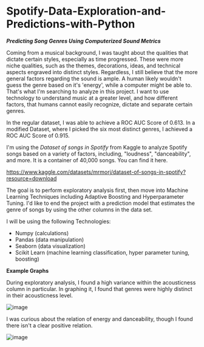 # Spotify-Data-Exploration-and-Predictions-with-Python

***Predicting Song Genres Using Computerized Sound Metrics***

Coming from a musical background, I was taught about the qualities that dictate certain styles, especially as time progressed. These were more niche qualities, such as the themes, decorations, ideas, and technical aspects engraved into distinct styles. Regardless, I still believe that the more general factors regarding the sound is ample. A human likely wouldn't guess the genre based on it's 'energy', while a computer might be able to. That's what I'm searching to analyze in this project. I want to use technology to understand music at a greater level, and how different factors, that humans cannot easily recognize, dictate and separate certain genres. 

In the regular dataset, I was able to achieve a ROC AUC Score of 0.613. In a modified Dataset, where I picked the six most distinct genres, I achieved a ROC AUC Score of 0.915.

I'm using the *Dataset of songs in Spotify* from Kaggle to analyze Spotify songs based on a variety of factors, including, "loudness", "danceability", and more. It is a container of 40,000 songs. You can find it here.

https://www.kaggle.com/datasets/mrmorj/dataset-of-songs-in-spotify?resource=download

The goal is to perform exploratory analysis first, then move into Machine Learning Techniques including Adaptive Boosting and Hyperparameter Tuning. I'd like to end the project with a prediction model that estimates the genre of songs by using the other columns in the data set. 

I will be using the following Technologies:
- Numpy (calculations)
- Pandas (data manipulation)
- Seaborn (data visualization)
- Scikit Learn (machine learning classification, hyper parameter tuning, boosting)


**Example Graphs**

During exploratory analysis, I found a high variance within the acousticness column in particular. In graphing it, I found that genres were highly distinct in their acousticness level. 

![image](https://user-images.githubusercontent.com/71574223/183154632-7c0cd139-8faf-42a9-8f34-c3c7d65ef8f7.png)

I was curious about the relation of energy and danceability, though I found there isn't a clear positive relation.

![image](https://user-images.githubusercontent.com/71574223/183154765-321b1b52-1511-4f41-bc41-be35efcb491b.png)



